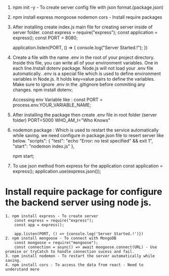 1. npm init -y - To create server config file with json format.(package.json)
2. npm install express mongoose nodemon cors - Install require packages
3. After installing create index.js main file for creating server inside of server folder.
    const express = require("express");
    const application = express();
    const PORT = 8080;

    application.listen(PORT, () => {
        console.log("Server Started.!");
    })
4. Create a file with the name .env in the root of your project directory. Inside this file, you can write all of your environment variables. One in each line.Install dotenv package. Node.js will not load your .env file automatically. .env is a special file which is used to define environment variables in Node.js. It holds key=value pairs to define the variables. Make sure to ignore .env in the .gitignore before commiting any changes.
    npm install dotenv;

    Accessing env Variable like : const PORT = process.env.YOUR_VARIABLE_NAME;

5. After installing the package then create .env file in root folder (server folder)
    PORT=5000
    WHO_AM_I="Who Knows"

6. nodemon package : Which is used to restart the service automatically while saving. we need configure in package.json file to resert server like below.
     "scripts": {
    "test": "echo \"Error: no test specified\" && exit 1",
    "start": "nodemon index.js"
    },

    npm start;

7. To use json method from express for the application
    const application = express();
    application.use(express.json());


# Install require package for configure the backend server using node js.

    1. npm install express - To create server
        const express = require("express");
        const app = express();

        app.listen(PORT, () => {console.log('Server Started.!')})
    2. npm install mongoose - To connect with MongoDB
        const mongoose = require("mongoose");
        const connection = async() => await moogoose.connect(URL) - Use promise or tryCatch to handle connection sucess and fail.
    3. npm install nodemon - To restart the server automatically while saving.
    4. npm install cors - To access the data from react - Need to understand more

